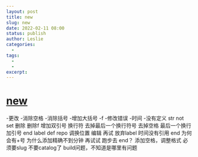 ```yaml
---
layout: post
title: new
slug: new 
date: 2022-02-11 08:00
status: publish
author: Leslie
categories: 
  - 
tags:
  - 
  - 
excerpt: 
---
```


# [new](https://github.com/lesnolie/Marverick/issues/1)

-更改
-消除空格
-消除括号
-增加大括号
-f
-修改错误
-时间
-没有定义
str not set
删除
删除f
增加双引号
换行符
去掉最后一个换行符号
去掉空格
最后一个换行加引号
end
label
def repo
调换位置
编辑
再试
放弃label
时间没有引用
end
为何会有+号
为什么添加精确不到分钟
再试试
跑步去
end？
添加空格，调整格式
必须要slug
不要catalog了
build问题，不知道是哪里有问题